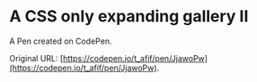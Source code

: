 # A CSS only expanding gallery II

A Pen created on CodePen.

Original URL: [https://codepen.io/t_afif/pen/JjawoPw](https://codepen.io/t_afif/pen/JjawoPw).

